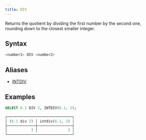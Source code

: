 ```yaml
---
title: DIV
---
```


Returns the quotient by dividing the first number by the second one, rounding down to the closest smaller integer.

## Syntax

```sql
<number1> DIV <number2>
```

## Aliases

- [INTDIV](intdiv.md)

## Examples

```sql
SELECT 6.1 DIV 2, INTDIV(6.1, 2);

┌──────────────────────────────┐
│ (6.1 div 2) │ intdiv(6.1, 2) │
├─────────────┼────────────────┤
│           3 │              3 │
└──────────────────────────────┘
```